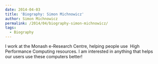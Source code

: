 ```yaml
---
date: 2014-04-03
title: 'Biography: Simon Michnowicz'
author: Simon Michnowicz
permalink: /2014/04/biography-simon-michnowicz/
tags:
  - Biography
---
```

I work at the Monash e-Research Centre, helping people use  High Performance Computing resources. I am interested in anything that helps our users use these computers better!
